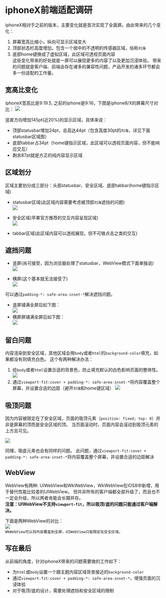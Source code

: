 # iphoneX前端适配调研
iphoneX相对于之前的版本，主要变化就是首次实现了全面屏。由此带来的几个变化：
1. 屏幕宽高比缩小，纵向可显示区域变大
2. 顶部状态栏高度增加，包含一个居中的不透明的传感器区域，俗称`刘海`
2. 底部home键换成了虚拟区域，此区域可透视页面内容  
这些变化带来的好处就是一屏可以展现更多的内容了以及更加沉浸体验。
带来的问题就是客户端、前端会存在诸多的兼容性问题，产品开发的诸多环节都会多一份适配的工作量。

## 宽高比变化
iphoneX宽高比是9:19.5, 之前的iphone是9:16，下图是iphone8/X的屏幕尺寸对比：
![](./images/ihpne8-iphonex.png)

竖直方向增加145pt(近20%)的显示区域，具体来说：
- 顶部statusbar增加24pt，总高达44pt（包含高度30pt的`刘海`，详见下面statusbar区域图）
- 底部tabbar占34pt（home键指示区域，此区域可以透视页面内容，但不能响应交互）
- 剩余87pt就是方正的纯内容显示区域

## 区域划分
区域主要划分成三部分：头部statusbar、安全区域、底部tabbar(home键指示区域)

- statusbar区域(此区域内容需要考虑被顶部`刘海`遮挡的问题)  
![](./images/sensor.jpeg)

- 安全区域(苹果官方推荐的交互内容呈现区域)  
![](./images/safe-area.png)

- tabbar区域(此区域内容可以透视展现，但不可做点击之类的交互)  

## 遮挡问题
- 竖屏(尚可接受，因为浏览器处理了statusbar，WebView模式下面单独说)  
![](./images/portrait.jpg)

- 横屏(这个基本就无法接受了)  
![](./images/landscape.jpg)

可以通过`padding-*: safe-area-inset-*`解决遮挡问题。

- 竖屏铺满全屏后如下图：  
![](./images/max-safe-areas-insets.png)
- 横屏屏铺满全屏后如下图：  
![](./images/safe-area-constants.png)

## 留白问题
内容渲染到安全区域，其他区域会用`body`或者`html`的`background-color`填充，如果都没有则填充白色。
这个有两种解决办法：
1. 给`body`或者`html`设置合适的背景色，防止填充默认的白色影响页面的整体性。
![](./images/white.png)
2. 通过`viewport-fit:cover + padding-*: safe-area-inset-*`将内容覆盖整个屏幕，并设置合适的边距（避开`刘海`和home键区域）
![](./images/cover.png)

## 吸顶问题
因为内容被限定在了安全区域，页面的吸顶元素（`position: fixed; top: 0`）并非是屏幕的顶而是安全区域的顶。
当页面滚动时，页面内容会滚动到吸顶元素的上方且可见。

![](./images/fixed.gif)

同理，吸底元素也会有同样的问题。
此问题，通过`viewport-fit:cover + padding-*: safe-area-inset-*`将内容覆盖整个屏幕，并设置合适的边距解决


## WebView
WebView有两种: UIWebView和WkWebView，WkWebView在iOS8中新增，用于替代性能比较差的UIWebView。
但并非所有的客户端都全部升级了，而且也不一定会升级，所以两者肯能会长期并存。  
**注意：UIWebView不支持`viewport-fit`，所以吸顶/底的问题只能通过客户端解决。**

下面是两种WebView的对比：  
![](./images/UIWebView-WkWebView.png)  
`WkWebView可以将内容覆盖到全屏，UIWebView只能限定在安全区域。`

## 写在最后
从前端的角度，针对iphoneX带来的问题需要做的工作如下：
- 为`html`或`body`设置一个跟主题内容区域背景接近的`background-color`
- 通过`viewport-fit:cover + padding-*: safe-area-inset-*`，增强页面的沉浸体验
- 对于吸顶/底的设计，需要处理遮挡和安全区域的限制